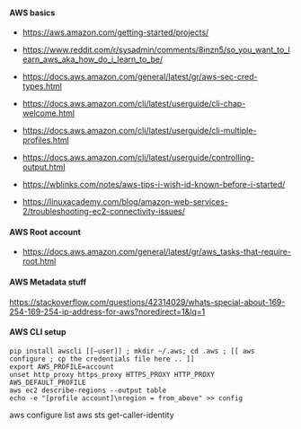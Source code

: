 #### AWS basics

* https://aws.amazon.com/getting-started/projects/

* https://www.reddit.com/r/sysadmin/comments/8inzn5/so_you_want_to_learn_aws_aka_how_do_i_learn_to_be/
* https://docs.aws.amazon.com/general/latest/gr/aws-sec-cred-types.html
* https://docs.aws.amazon.com/cli/latest/userguide/cli-chap-welcome.html
* https://docs.aws.amazon.com/cli/latest/userguide/cli-multiple-profiles.html
* https://docs.aws.amazon.com/cli/latest/userguide/controlling-output.html

* https://wblinks.com/notes/aws-tips-i-wish-id-known-before-i-started/
* https://linuxacademy.com/blog/amazon-web-services-2/troubleshooting-ec2-connectivity-issues/

#### AWS Root account

* https://docs.aws.amazon.com/general/latest/gr/aws_tasks-that-require-root.html

#### AWS Metadata stuff

https://stackoverflow.com/questions/42314029/whats-special-about-169-254-169-254-ip-address-for-aws?noredirect=1&lq=1

#### AWS CLI setup

```
pip install awscli [[–user]] ; mkdir ~/.aws; cd .aws ; [[ aws configure ; cp the credentials file here .. ]]
export AWS_PROFILE=account
unset http_proxy https_proxy HTTPS_PROXY HTTP_PROXY AWS_DEFAULT_PROFILE
aws ec2 describe-regions --output table
echo -e "[profile account]\nregion = from_above" >> config
```

aws configure list
aws sts get-caller-identity
